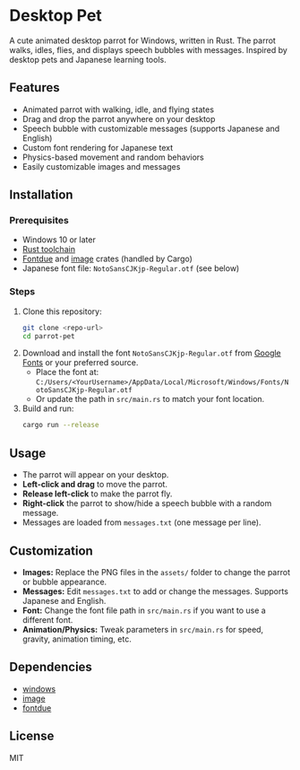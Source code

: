 # Desktop Pet

A cute animated desktop parrot for Windows, written in Rust. The parrot walks, idles, flies, and displays speech bubbles with messages. Inspired by desktop pets and Japanese learning tools.

## Features

- Animated parrot with walking, idle, and flying states
- Drag and drop the parrot anywhere on your desktop
- Speech bubble with customizable messages (supports Japanese and English)
- Custom font rendering for Japanese text
- Physics-based movement and random behaviors
- Easily customizable images and messages

## Installation

### Prerequisites

- Windows 10 or later
- [Rust toolchain](https://www.rust-lang.org/tools/install)
- [Fontdue](https://crates.io/crates/fontdue) and [image](https://crates.io/crates/image) crates (handled by Cargo)
- Japanese font file: `NotoSansCJKjp-Regular.otf` (see below)

### Steps

1. Clone this repository:
   ```sh
   git clone <repo-url>
   cd parrot-pet
   ```
2. Download and install the font `NotoSansCJKjp-Regular.otf` from [Google Fonts](https://fonts.google.com/noto/specimen/Noto+Sans+JP) or your preferred source.
   - Place the font at: `C:/Users/<YourUsername>/AppData/Local/Microsoft/Windows/Fonts/NotoSansCJKjp-Regular.otf`
   - Or update the path in `src/main.rs` to match your font location.
3. Build and run:
   ```sh
   cargo run --release
   ```

## Usage

- The parrot will appear on your desktop.
- **Left-click and drag** to move the parrot.
- **Release left-click** to make the parrot fly.
- **Right-click** the parrot to show/hide a speech bubble with a random message.
- Messages are loaded from `messages.txt` (one message per line).

## Customization

- **Images:** Replace the PNG files in the `assets/` folder to change the parrot or bubble appearance.
- **Messages:** Edit `messages.txt` to add or change the messages. Supports Japanese and English.
- **Font:** Change the font file path in `src/main.rs` if you want to use a different font.
- **Animation/Physics:** Tweak parameters in `src/main.rs` for speed, gravity, animation timing, etc.

## Dependencies

- [windows](https://crates.io/crates/windows)
- [image](https://crates.io/crates/image)
- [fontdue](https://crates.io/crates/fontdue)

## License

MIT
